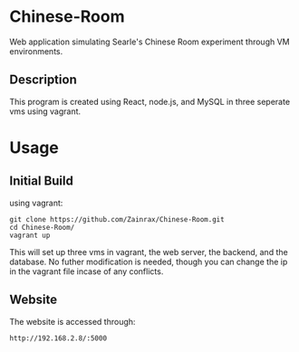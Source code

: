 # Chinese-Room
Web application simulating Searle's Chinese Room experiment through VM environments.

## Description
This program is created using React, node.js, and MySQL in three seperate vms using vagrant.

# Usage
## Initial Build
using vagrant:
```
git clone https://github.com/Zainrax/Chinese-Room.git
cd Chinese-Room/
vagrant up
```
This will set up three vms in vagrant, the web server, the backend, and the database.
No futher modification is needed, though you can change the ip in the vagrant file incase of any conflicts.

## Website
The website is accessed through:
```
http://192.168.2.8/:5000
```
